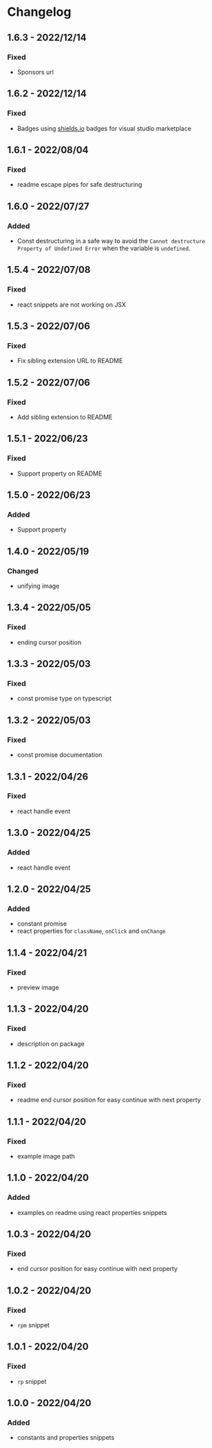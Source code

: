 # Changelog

<!-- http://keepachangelog.com/en/1.0.0/
Added       for new features.
Changed     for changes in existing functionality.
Deprecated  for once-stable features removed in upcoming releases.
Removed     for deprecated features removed in this release.
Fixed       for any bug fixes.
Security    to invite users to upgrade in case of vulnerabilities.
-->

## 1.6.3 - 2022/12/14

### Fixed

- Sponsors url

## 1.6.2 - 2022/12/14

### Fixed

- Badges using [shields.io](https://shields.io/) badges for visual studio marketplace

## 1.6.1 - 2022/08/04

### Fixed

- readme escape pipes for safe destructuring

## 1.6.0 - 2022/07/27

### Added

- Const destructuring in a safe way to avoid the `Cannot destructure Property of Undefined Error` when the variable is `undefined`.

## 1.5.4 - 2022/07/08

### Fixed

- react snippets are not working on JSX

## 1.5.3 - 2022/07/06

### Fixed

- Fix sibling extension URL to README

## 1.5.2 - 2022/07/06

### Fixed

- Add sibling extension to README

## 1.5.1 - 2022/06/23

### Fixed

- Support property on README

## 1.5.0 - 2022/06/23

### Added

- Support property

## 1.4.0 - 2022/05/19

### Changed

- unifying image

## 1.3.4 - 2022/05/05

### Fixed

- ending cursor position

## 1.3.3 - 2022/05/03

### Fixed

- const promise type on typescript

## 1.3.2 - 2022/05/03

### Fixed

- const promise documentation

## 1.3.1 - 2022/04/26

### Fixed

- react handle event

## 1.3.0 - 2022/04/25

### Added

- react handle event

## 1.2.0 - 2022/04/25

### Added

- constant promise
- react properties for `className`, `onClick` and `onChange`

## 1.1.4 - 2022/04/21

### Fixed

- preview image

## 1.1.3 - 2022/04/20

### Fixed

- description on package

## 1.1.2 - 2022/04/20

### Fixed

- readme end cursor position for easy continue with next property

## 1.1.1 - 2022/04/20

### Fixed

- example image path

## 1.1.0 - 2022/04/20

### Added

- examples on readme using react properties snippets

## 1.0.3 - 2022/04/20

### Fixed

- end cursor position for easy continue with next property

## 1.0.2 - 2022/04/20

### Fixed

- `rpm` snippet

## 1.0.1 - 2022/04/20

### Fixed

- `rp` snippet

## 1.0.0 - 2022/04/20

### Added

- constants and properties snippets
